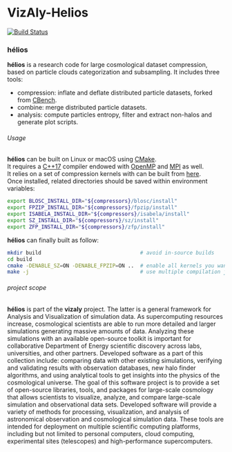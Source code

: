 # VizAly-Helios

[![Build Status](https://travis-ci.com/lanl/VizAly-Helios.svg?branch=master)](https://travis-ci.com/lanl/VizAly-Helios)

### hélios

**hélios** is a research code for large cosmological dataset compression, based on particle clouds categorization and subsampling. It includes three tools:

- compression: inflate and deflate distributed particle datasets, forked from [CBench](https://github.com/lanl/VizAly-Foresight).
- combine: merge distributed particle datasets.
- analysis: compute particles entropy, filter and extract non-halos and generate plot scripts.

###### Usage

**hélios** can be built on Linux or macOS using [CMake](https://cmake.org).  
It requires a [C++17](https://en.cppreference.com/w/cpp/compiler_support#C.2B.2B17_library_features) compiler endowed with [OpenMP](https://www.openmp.org) and [MPI](https://en.wikipedia.org/wiki/Message_Passing_Interface) as well.  
It relies on a set of compression kernels with can be built from [here](https://github.com/hobywan/compressors).  
Once installed, related directories should be saved within environment variables:

```bash
export BLOSC_INSTALL_DIR="${compressors}/blosc/install"
export FPZIP_INSTALL_DIR="${compressors}/fpzip/install"
export ISABELA_INSTALL_DIR="${compressors}/isabela/install"
export SZ_INSTALL_DIR="${compressors}/sz/install"
export ZFP_INSTALL_DIR="${compressors}/zfp/install"
```
**hélios** can finally built as follow:

```bash
mkdir build                                # avoid in-source builds
cd build
cmake -DENABLE_SZ=ON -DENABLE_FPZIP=ON ..  # enable all kernels you want
make -j                                    # use multiple compilation jobs 
```

###### project scope

**hélios** is part of the **vizaly** project. The latter is a general framework for Analysis and Visualization of simulation data. As supercomputing resources increase, cosmological scientists are able to run more detailed and larger simulations generating massive amounts of data. Analyzing these simulations with an available open-source toolkit is important for collaborative Department of Energy scientific discovery across labs, universities, and other partners. Developed software as a part of this collection include: comparing data with other existing simulations, verifying and validating results with observation databases, new halo finder algorithms, and using analytical tools to get insights into the physics of the cosmological universe. The goal of this software project is to provide a set of open-source libraries, tools, and packages for large-scale cosmology that allows scientists to visualize, analyze, and compare large-scale simulation and observational data sets. Developed software will provide a variety of methods for processing, visualization, and analysis of astronomical observation and cosmological simulation data. These tools are intended for deployment on multiple scientific computing platforms, including but not limited to personal computers, cloud computing, experimental sites (telescopes) and high-performance supercomputers.
